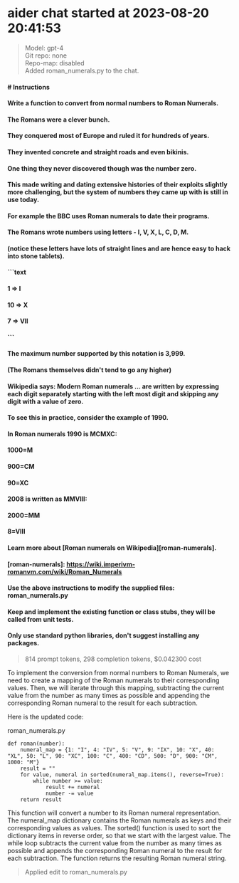 
# aider chat started at 2023-08-20 20:41:53

> Model: gpt-4  
> Git repo: none  
> Repo-map: disabled  
> Added roman_numerals.py to the chat.  

#### # Instructions  
####   
#### Write a function to convert from normal numbers to Roman Numerals.  
####   
#### The Romans were a clever bunch.  
#### They conquered most of Europe and ruled it for hundreds of years.  
#### They invented concrete and straight roads and even bikinis.  
#### One thing they never discovered though was the number zero.  
#### This made writing and dating extensive histories of their exploits slightly more challenging, but the system of numbers they came up with is still in use today.  
#### For example the BBC uses Roman numerals to date their programs.  
####   
#### The Romans wrote numbers using letters - I, V, X, L, C, D, M.  
#### (notice these letters have lots of straight lines and are hence easy to hack into stone tablets).  
####   
#### ```text  
####  1  => I  
#### 10  => X  
####  7  => VII  
#### ```  
####   
#### The maximum number supported by this notation is 3,999.  
#### (The Romans themselves didn't tend to go any higher)  
####   
#### Wikipedia says: Modern Roman numerals ... are written by expressing each digit separately starting with the left most digit and skipping any digit with a value of zero.  
####   
#### To see this in practice, consider the example of 1990.  
####   
#### In Roman numerals 1990 is MCMXC:  
####   
#### 1000=M  
#### 900=CM  
#### 90=XC  
####   
#### 2008 is written as MMVIII:  
####   
#### 2000=MM  
#### 8=VIII  
####   
#### Learn more about [Roman numerals on Wikipedia][roman-numerals].  
####   
#### [roman-numerals]: https://wiki.imperivm-romanvm.com/wiki/Roman_Numerals  
####   
#### ####  
####   
#### Use the above instructions to modify the supplied files: roman_numerals.py  
#### Keep and implement the existing function or class stubs, they will be called from unit tests.  
#### Only use standard python libraries, don't suggest installing any packages.  
> 814 prompt tokens, 298 completion tokens, $0.042300 cost  

To implement the conversion from normal numbers to Roman Numerals, we need to create a mapping of the Roman numerals to their corresponding values. Then, we will iterate through this mapping, subtracting the current value from the number as many times as possible and appending the corresponding Roman numeral to the result for each subtraction. 

Here is the updated code:

roman_numerals.py
```
def roman(number):
    numeral_map = {1: "I", 4: "IV", 5: "V", 9: "IX", 10: "X", 40: "XL", 50: "L", 90: "XC", 100: "C", 400: "CD", 500: "D", 900: "CM", 1000: "M"}
    result = ""
    for value, numeral in sorted(numeral_map.items(), reverse=True):
        while number >= value:
            result += numeral
            number -= value
    return result
```
This function will convert a number to its Roman numeral representation. The numeral_map dictionary contains the Roman numerals as keys and their corresponding values as values. The sorted() function is used to sort the dictionary items in reverse order, so that we start with the largest value. The while loop subtracts the current value from the number as many times as possible and appends the corresponding Roman numeral to the result for each subtraction. The function returns the resulting Roman numeral string.

> Applied edit to roman_numerals.py  
